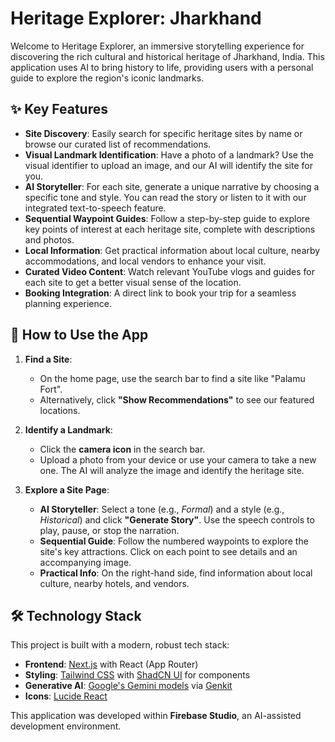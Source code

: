 # Heritage Explorer: Jharkhand

Welcome to Heritage Explorer, an immersive storytelling experience for discovering the rich cultural and historical heritage of Jharkhand, India. This application uses AI to bring history to life, providing users with a personal guide to explore the region's iconic landmarks.

## ✨ Key Features

-   **Site Discovery**: Easily search for specific heritage sites by name or browse our curated list of recommendations.
-   **Visual Landmark Identification**: Have a photo of a landmark? Use the visual identifier to upload an image, and our AI will identify the site for you.
-   **AI Storyteller**: For each site, generate a unique narrative by choosing a specific tone and style. You can read the story or listen to it with our integrated text-to-speech feature.
-   **Sequential Waypoint Guides**: Follow a step-by-step guide to explore key points of interest at each heritage site, complete with descriptions and photos.
-   **Local Information**: Get practical information about local culture, nearby accommodations, and local vendors to enhance your visit.
-   **Curated Video Content**: Watch relevant YouTube vlogs and guides for each site to get a better visual sense of the location.
-   **Booking Integration**: A direct link to book your trip for a seamless planning experience.

## 🚀 How to Use the App

1.  **Find a Site**:
    -   On the home page, use the search bar to find a site like "Palamu Fort".
    -   Alternatively, click **"Show Recommendations"** to see our featured locations.

2.  **Identify a Landmark**:
    -   Click the **camera icon** in the search bar.
    -   Upload a photo from your device or use your camera to take a new one. The AI will analyze the image and identify the heritage site.

3.  **Explore a Site Page**:
    -   **AI Storyteller**: Select a tone (e.g., *Formal*) and a style (e.g., *Historical*) and click **"Generate Story"**. Use the speech controls to play, pause, or stop the narration.
    -   **Sequential Guide**: Follow the numbered waypoints to explore the site's key attractions. Click on each point to see details and an accompanying image.
    -   **Practical Info**: On the right-hand side, find information about local culture, nearby hotels, and vendors.

## 🛠️ Technology Stack

This project is built with a modern, robust tech stack:

-   **Frontend**: [Next.js](https://nextjs.org/) with React (App Router)
-   **Styling**: [Tailwind CSS](https://tailwindcss.com/) with [ShadCN UI](https://ui.shadcn.com/) for components
-   **Generative AI**: [Google's Gemini models](https://ai.google.dev/) via [Genkit](https://firebase.google.com/docs/genkit)
-   **Icons**: [Lucide React](https://lucide.dev/guide/packages/lucide-react)

This application was developed within **Firebase Studio**, an AI-assisted development environment.

